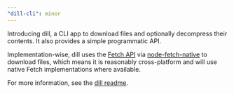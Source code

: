 ```yaml
---
"dill-cli": minor
---
```


Introducing dill, a CLI app to download files and optionally decompress their contents. It also provides a simple programmatic API.

Implementation-wise, dill uses the [Fetch API](https://developer.mozilla.org/en-US/docs/Web/API/Fetch_API) 
via [node-fetch-native](https://github.com/unjs/node-fetch-native) to download files, which means it is reasonably
cross-platform and will use native Fetch implementations where available.

For more information, see the [dill readme](https://github.com/tylerbutler/tools-monorepo/blob/main/packages/dill/README.md).